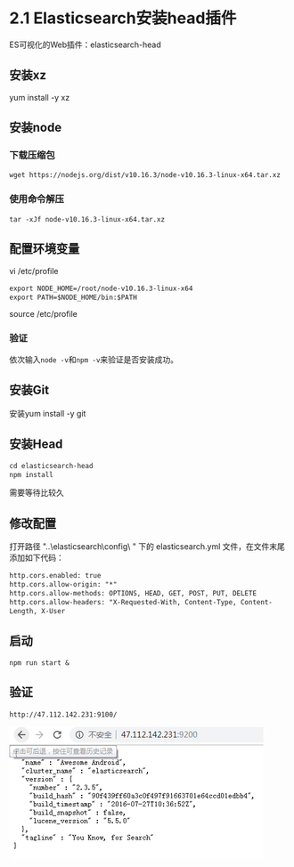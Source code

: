 # 2.1 Elasticsearch安装head插件

ES可视化的Web插件：elasticsearch-head

## 安装xz

yum install -y xz


## 安装node

### 下载压缩包

	wget https://nodejs.org/dist/v10.16.3/node-v10.16.3-linux-x64.tar.xz


### 使用命令解压

	tar -xJf node-v10.16.3-linux-x64.tar.xz


## 配置环境变量

vi /etc/profile

	export NODE_HOME=/root/node-v10.16.3-linux-x64
	export PATH=$NODE_HOME/bin:$PATH

source /etc/profile

### 验证

依次输入`node -v`和`npm -v`来验证是否安装成功。

## 安装Git

安装yum install -y git

## 安装Head

	cd elasticsearch-head
	npm install

需要等待比较久

## 修改配置

打开路径 "..\elasticsearch\config\ " 下的 elasticsearch.yml 文件，在文件末尾添加如下代码：

	http.cors.enabled: true
	http.cors.allow-origin: "*"
	http.cors.allow-methods: OPTIONS, HEAD, GET, POST, PUT, DELETE
	http.cors.allow-headers: "X-Requested-With, Content-Type, Content-Length, X-User


## 启动

	npm run start &

## 验证

	http://47.112.142.231:9100/

![](../Images/1.png)